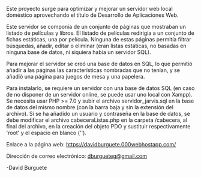Este proyecto surge para optimizar y mejorar un servidor web local doméstico aprovechando el título de Desarrollo de Aplicaciones Web.

Este servidor se componía de un conjunto de páginas que mostraban un listado de películas y libros. El listado de películas redirigía a un conjunto de fichas estáticas, una por película. Ninguna de estas páginas permitía filtrar búsquedas, añadir, editar o eliminar (eran listas estáticas, no basadas en ninguna base de datos, ni siquiera había un servidor SQL).

Para mejorar el servidor se creó una base de datos en SQL, lo que permitió añadir a las páginas las características nombradas que no tenían, y se añadió una página para juegos de mesa y una papelera.

Para instalarlo, se requiere un servidor con una base de datos SQL (en caso de no disponer de un servidor online, se puede usar uno local con Xampp). Se necesita usar PHP >= 7.0 y subir el archivo servidor_jarvis.sql en la base de datos del mismo nombre (con la barra baja y sin la extensión del archivo).
Si se ha añadido un usuario y contraseña en la base de datos, se debe modificar el archivo cabeceraListas.php en la carpeta /cabecera, al final del archivo, en la creación del objeto PDO y sustituir respectivamente 'root' y el espacio en blanco ('').

Enlace a la página web: https://davidburguete.000webhostapp.com/

Dirección de correo electrónico: dburgueteg@gmail.com

  -David Burguete
